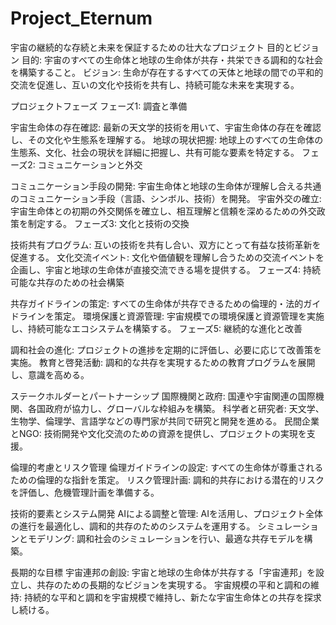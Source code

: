 # Project_Eternum

宇宙の継続的な存続と未来を保証するための壮大なプロジェクト
目的とビジョン 目的: 宇宙のすべての生命体と地球の生命体が共存・共栄できる調和的な社会を構築すること。 ビジョン: 生命が存在するすべての天体と地球の間での平和的交流を促進し、互いの文化や技術を共有し、持続可能な未来を実現する。

プロジェクトフェーズ フェーズ1: 調査と準備

宇宙生命体の存在確認: 最新の天文学的技術を用いて、宇宙生命体の存在を確認し、その文化や生態系を理解する。 地球の現状把握: 地球上のすべての生命体の生態系、文化、社会の現状を詳細に把握し、共有可能な要素を特定する。 フェーズ2: コミュニケーションと外交

コミュニケーション手段の開発: 宇宙生命体と地球の生命体が理解し合える共通のコミュニケーション手段（言語、シンボル、技術）を開発。 宇宙外交の確立: 宇宙生命体との初期の外交関係を確立し、相互理解と信頼を深めるための外交政策を制定する。 フェーズ3: 文化と技術の交換

技術共有プログラム: 互いの技術を共有し合い、双方にとって有益な技術革新を促進する。 文化交流イベント: 文化や価値観を理解し合うための交流イベントを企画し、宇宙と地球の生命体が直接交流できる場を提供する。 フェーズ4: 持続可能な共存のための社会構築

共存ガイドラインの策定: すべての生命体が共存できるための倫理的・法的ガイドラインを策定。 環境保護と資源管理: 宇宙規模での環境保護と資源管理を実施し、持続可能なエコシステムを構築する。 フェーズ5: 継続的な進化と改善

調和社会の進化: プロジェクトの進捗を定期的に評価し、必要に応じて改善策を実施。 教育と啓発活動: 調和的な共存を実現するための教育プログラムを展開し、意識を高める。

ステークホルダーとパートナーシップ 国際機関と政府: 国連や宇宙関連の国際機関、各国政府が協力し、グローバルな枠組みを構築。 科学者と研究者: 天文学、生物学、倫理学、言語学などの専門家が共同で研究と開発を進める。 民間企業とNGO: 技術開発や文化交流のための資源を提供し、プロジェクトの実現を支援。

倫理的考慮とリスク管理 倫理ガイドラインの設定: すべての生命体が尊重されるための倫理的な指針を策定。 リスク管理計画: 調和的共存における潜在的リスクを評価し、危機管理計画を準備する。

技術的要素とシステム開発 AIによる調整と管理: AIを活用し、プロジェクト全体の進行を最適化し、調和的共存のためのシステムを運用する。 シミュレーションとモデリング: 調和社会のシミュレーションを行い、最適な共存モデルを構築。

長期的な目標 宇宙連邦の創設: 宇宙と地球の生命体が共存する「宇宙連邦」を設立し、共存のための長期的なビジョンを実現する。 宇宙規模の平和と調和の維持: 持続的な平和と調和を宇宙規模で維持し、新たな宇宙生命体との共存を探求し続ける。
